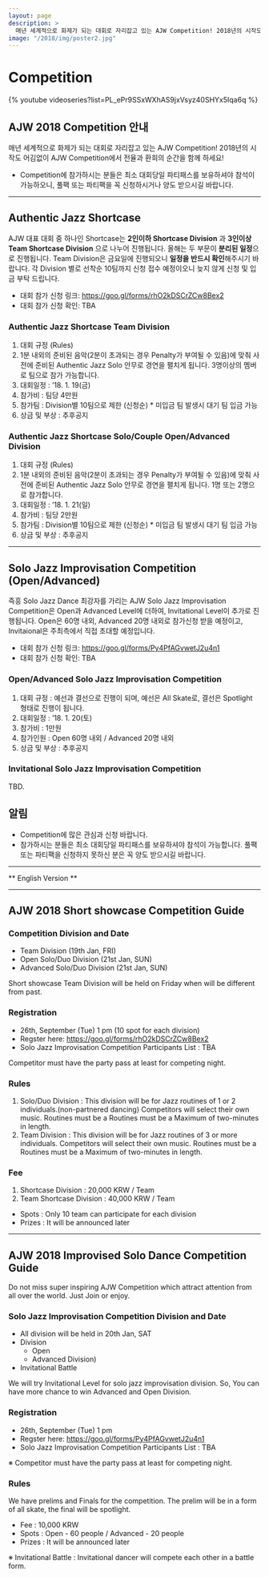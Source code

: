 ```yaml
---
layout: page
description: >
  매년 세계적으로 화제가 되는 대회로 자리잡고 있는 AJW Competition! 2018년의 시작도 어김없이 AJW Competition에서 전율과 환희의 순간을 함께 하세요!
image: "/2018/img/poster2.jpg"
---
```

# Competition

{% youtube videoseries?list=PL_ePr9SSxWXhAS9jxVsyz40SHYx5Iqa6q %}

## AJW 2018 Competition 안내

매년 세계적으로 화제가 되는 대회로 자리잡고 있는 AJW Competition! 2018년의 시작도 어김없이 AJW Competition에서 전율과 환희의 순간을 함께 하세요!

* Competition에 참가하시는 분들은 최소 대회당일 파티패스를 보유하셔야 참석이 가능하오니, 풀팩 또는 파티팩을 꼭 신청하시거나 양도 받으시길 바랍니다.

---

## Authentic Jazz Shortcase

AJW 대표 대회 중 하나인 Shortcase는 **2인이하 Shortcase Division** 과 **3인이상 Team Shortcase Division** 으로 나누어 진행됩니다. 올해는 두 부문이 **분리된 일정**으로 진행됩니다. Team Division은 금요일에 진행되오니 **일정을 반드시 확인**해주시기 바랍니다. 각 Division 별로 선착순 10팀까지 신청 접수 예정이오니 늦지 않게 신청 및 입금 부탁 드립니다.

* 대회 참가 신청 링크: <https://goo.gl/forms/rhO2kDSCrZCw8Bex2>
* 대회 참가 신청 확인: TBA

### Authentic Jazz Shortcase Team Division

1. 대회 규정 (Rules)
1. 1분 내외의 준비된 음악(2분이 초과되는 경우 Penalty가 부여될 수 있음)에 맞춰 사전에 준비된 Authentic Jazz Solo 안무로 경연을 펼치게 됩니다. 3명이상의 멤버로 팀으로 참가 가능합니다.
1. 대회일정 : ’18. 1. 19(금)
1. 참가비 : 팀당 4만원
1. 참가팀 : Division별 10팀으로 제한 (신청순) * 미입금 팀 발생시 대기 팀 입금 가능
1. 상금 및 부상 : 추후공지

### Authentic Jazz Shortcase Solo/Couple Open/Advanced Division

1. 대회 규정 (Rules)
1. 1분 내외의 준비된 음악(2분이 초과되는 경우 Penalty가 부여될 수 있음)에 맞춰 사전에 준비된 Authentic Jazz Solo 안무로 경연을 펼치게 됩니다. 1명 또는 2명으로 참가합니다.
1. 대회일정 : ’18. 1. 21(일)
1. 참가비 : 팀당 2만원
1. 참가팀 : Division별 10팀으로 제한 (신청순) * 미입금 팀 발생시 대기 팀 입금 가능
1. 상금 및 부상 : 추후공지

---

## Solo Jazz Improvisation Competition (Open/Advanced)

즉흥 Solo Jazz Dance 최강자를 가리는 AJW Solo Jazz Improvisation Competition은 Open과 Advanced Level에 더하여, Invitational Level이 추가로 진행됩니다. Open은 60명 내외, Advanced 20명 내외로 참가신청 받을 예정이고, Invitaional은 주최측에서 직접 초대할 예정입니다.

* 대회 참가 신청 링크: <https://goo.gl/forms/Py4PfAGvwetJ2u4n1>
* 대회 참가 신청 확인: TBA

### Open/Advanced Solo Jazz Improvisation Competition

1. 대회 규정 : 예선과 결선으로 진행이 되며, 예선은 All Skate로, 결선은 Spotlight 형태로 진행이 됩니다.
1. 대회일정 : ’18. 1. 20(토)
1. 참가비 : 1만원
1. 참가인원 : Open 60명 내외 / Advanced 20명 내외
1. 상금 및 부상 : 추후공지

### Invitational Solo Jazz Improvisation Competition

TBD.

## 알림

* Competition에 많은 관심과 신청 바랍니다.
* 참가하시는 분들은 최소 대회당일 파티패스를 보유하셔야 참석이 가능합니다. 풀팩 또는 파티팩을 신청하지 못하신 분은 꼭 양도 받으시길 바랍니다.

---

** English Version **

---

## AJW 2018 Short showcase Competition Guide

### Competition Division and Date

* Team Division (19th Jan, FRI)
* Open Solo/Duo Division (21st Jan, SUN)
* Advanced Solo/Duo Division (21st Jan, SUN)

Short showcase Team Division will be held on Friday when will be different from past.

### Registration

* 26th, September (Tue) 1 pm (10 spot for each division)
* Regster here: <https://goo.gl/forms/rhO2kDSCrZCw8Bex2>
* Solo Jazz Improvisation Competition Participants List : TBA

Competitor must have the party pass at least for competing night.

### Rules

1. Solo/Duo Division : This division will be for Jazz routines of 1 or 2 individuals.(non-partnered dancing) Competitors will select their own music. Routines must be a Routines must be a Maximum of two-minutes in length.
1. Team Division : This division will be for Jazz routines of 3 or more individuals. Competitors will select their own music. Routines must be a Routines must be a Maximum of two-minutes in length.

### Fee

1. Shortcase Division : 20,000 KRW / Team
1. Team Shortcase Division : 40,000 KRW / Team

* Spots : Only 10 team can participate for each division
* Prizes : It will be announced later

---

## AJW 2018 Improvised Solo Dance Competition Guide

Do not miss super inspiring AJW Competition which attract attention from all over the world. Just Join or enjoy.

### Solo Jazz Improvisation Competition Division and Date

* All division will be held in 20th Jan, SAT
* Division
  * Open
  * Advanced Division)
* Invitational Battle

We will try Invitational Level for solo jazz improvisation division. So, You can have more chance to win Advanced and Open Division.

### Registration

* 26th, September (Tue) 1 pm
* Regster here: <https://goo.gl/forms/Py4PfAGvwetJ2u4n1>
* Solo Jazz Improvisation Competition Participants List : TBA

※ Competitor must have the party pass at least for competing night.

### Rules

We have prelims and Finals for the competition. The prelim will be in a form of all skate, the final will be spotlight.

* Fee : 10,000 KRW
* Spots : Open - 60 people / Advanced - 20 people
* Prizes : It will be announced later

※ Invitational Battle : Invitational dancer will compete each other in a battle form.

